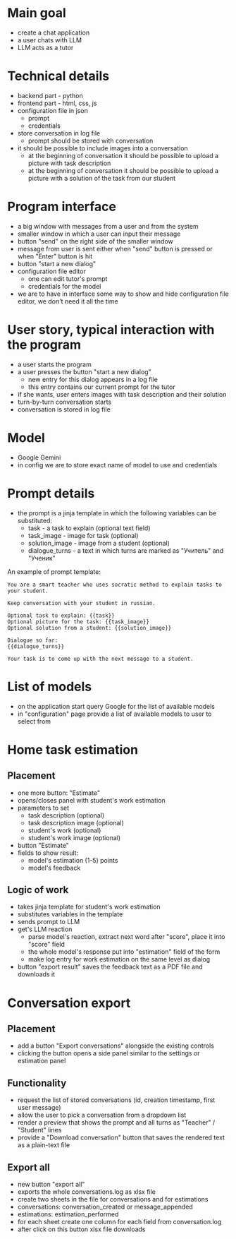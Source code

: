 # Main goal

* create a chat application
* a user chats with LLM
* LLM acts as a tutor

# Technical details

* backend part - python
* frontend part - html, css, js
* configuration file in json
  * prompt
  * credentials
* store conversation in log file
  * prompt should be stored with conversation
* it should be possible to include images into a conversation
  * at the beginning of conversation it should be possible to upload a picture with task description
  * at the beginning of conversation it should be possible to upload a picture with a solution of the task from our student

# Program interface

* a big window with messages from a user and from the system
* smaller window in which a user can input their message
* button "send" on the right side of the smaller window
* message from user is sent either when "send" button is pressed or when "Enter" button is hit
* button "start a new dialog"
* configuration file editor
  * one can edit tutor's prompt
  * credentials for the model
* we are to have in interface some way to show and hide configuration file editor, we don't need it all the time  

# User story, typical interaction with the program

* a user starts the program
* a user presses the button "start a new dialog"
  * new entry for this dialog appears in a log file
  * this entry contains our current prompt for the tutor
* if she wants, user enters images with task description and their solution
* turn-by-turn conversation starts
* conversation is stored in log file

# Model

* Google Gemini
* in config we are to store exact name of model to use and credentials

# Prompt details

* the prompt is a jinja template in which the following variables can be substituted:
  * task - a task to explain (optional text field)
  * task_image - image for task (optional)
  * solution_image - image from a student (optional)
  * dialogue_turns - a text in which turns are marked as "Учитель" and "Ученик"


An example of prompt template:
```
You are a smart teacher who uses socratic method to explain tasks to your student.

Keep conversation with your student in russian.

Optional task to explain: {{task}}
Optional picture for the task: {{task_image}}
Optional solution from a student: {{solution_image}}

Dialogue so far:
{{dialogue_turns}}

Your task is to come up with the next message to a student.

```

# List of models
* on the application start query Google for the list of available models
* in "configuration" page provide a list of available models to user to select from


# Home task estimation

## Placement
* one more button: "Estimate"
* opens/closes panel with student's work estimation
* parameters to set
  * task description (optional)
  * task description image (optional)
  * student's work (optional)
  * student's work image (optional)
* button "Estimate"
* fields to show result:
  * model's estimation (1-5) points
  * model's feedback


## Logic of work
* takes jinja template for student's work estimation
* substitutes variables in the template
* sends prompt to LLM
* get's LLM reaction
  * parse model's reaction, extract next word after "score", place it into "score" field
  * the whole model's response put into "estimation" field of the form
  * make log entry for work estimation on the same level as dialog 
* button "export result" saves the feedback text as a PDF file and downloads it


# Conversation export

## Placement
* add a button "Export conversations" alongside the existing controls
* clicking the button opens a side panel similar to the settings or estimation panel

## Functionality
* request the list of stored conversations (id, creation timestamp, first user message)
* allow the user to pick a conversation from a dropdown list
* render a preview that shows the prompt and all turns as "Teacher" / "Student" lines
* provide a "Download conversation" button that saves the rendered text as a plain-text file

## Export all
* new button "export all"
* exports the whole conversations.log as xlsx file
* create two sheets in the file for conversations and for estimations
* conversations: conversation_created or message_appended
* estimations: estimation_performed
* for each sheet create one column for each field from conversation.log
* after click on this button xlsx file downloads
